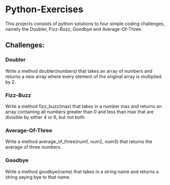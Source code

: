 # Python-Exercises
This projects consists of python solutions to four simple coding challenges, namely the Doubler, Fizz-Buzz, Goodbye and Average-Of-Three.

## Challenges: 

### Doubler
Write a method doubler(numbers) that takes an array of numbers and returns a new array
where every element of the original array is multiplied by 2.

### Fizz-Buzz
Write a method fizz_buzz(max) that takes in a number max and returns an array containing all numbers greater than 0 and less than max that are divisible by either 4 or 6, but not both.

### Average-Of-Three
Write a method average_of_three(num1, num2, num3) that returns the average of three numbers.

### Goodbye
Write a method goodbye(name) that takes in a string name and returns a string saying bye to that name.

